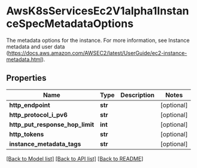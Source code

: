 # AwsK8sServicesEc2V1alpha1InstanceSpecMetadataOptions

The metadata options for the instance. For more information, see Instance metadata and user data (https://docs.aws.amazon.com/AWSEC2/latest/UserGuide/ec2-instance-metadata.html).
## Properties
Name | Type | Description | Notes
------------ | ------------- | ------------- | -------------
**http_endpoint** | **str** |  | [optional] 
**http_protocol_i_pv6** | **str** |  | [optional] 
**http_put_response_hop_limit** | **int** |  | [optional] 
**http_tokens** | **str** |  | [optional] 
**instance_metadata_tags** | **str** |  | [optional] 

[[Back to Model list]](../README.md#documentation-for-models) [[Back to API list]](../README.md#documentation-for-api-endpoints) [[Back to README]](../README.md)


